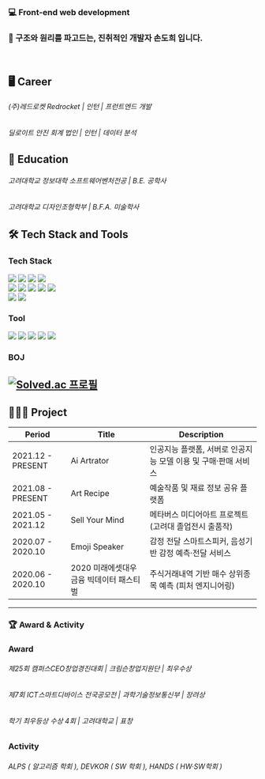 ### 💻 Front-end web development
### 🤔 구조와 원리를 파고드는, 진취적인 개발자 손도희 입니다.
<br/>

## 🖥 Career
###### (주)레드로켓 Redrocket  |  인턴  |  프런트엔드 개발 
###### 딜로이트 안진 회계 법인   |  인턴  |  데이터 분석 

## 📖 Education
###### 고려대학교 정보대학 소프트웨어벤처전공  |  B.E. 공학사 
###### 고려대학교 디자인조형학부  |  B.F.A. 미술학사 

## 🛠 Tech Stack and Tools
### Tech Stack<br/>
<img src="https://img.shields.io/badge/C++-00599C?style=flat-square&logo=c%2B%2B&logoColor=white"/></a>
<img src="https://img.shields.io/badge/C-A8B9CC?style=flat-square&logo=c%2B%2B&logoColor=white"/></a>
<img src="https://img.shields.io/badge/Python-3776AB?style=flat-square&logo=c%2B%2B&logoColor=white"/></a>
<img src="https://img.shields.io/badge/Java-007396?style=flat-square&logo=c%2B%2B&logoColor=white"/><br/>
<img src="https://img.shields.io/badge/JavaScript-F7DF1E?style=flat-square&logo=JavaScript&logoColor=white"/></a>
<img src="https://img.shields.io/badge/React-61DAFB?style=flat-square&logo=JavaScript&logoColor=white"/></a>
<img src="https://img.shields.io/badge/Three-000000?style=flat-square&logo=JavaScript&logoColor=white"/></a>
<img src="https://img.shields.io/badge/HTML5-E34F26?style=flat-square&logo=HTML5&logoColor=white"/></a>
<img src="https://img.shields.io/badge/CSS3-1572B6?style=flat-square&logo=CSS3&logoColor=white"/><br/>
<img src="https://img.shields.io/badge/MySQL-4479A1?style=flat-square&logo=MySQL&logoColor=white"/></a>
<img src="https://img.shields.io/badge/Amazon AWS-232F3E?style=flat-square&logo=MySQL&logoColor=white"/></a>
### Tool<br/>
<img src="https://img.shields.io/badge/Git-F05032?style=flat-square&logo=c%2B%2B&logoColor=white"/></a>
<img src="https://img.shields.io/badge/GitHub-181717?style=flat-square&logo=c%2B%2B&logoColor=white"/></a>
<img src="https://img.shields.io/badge/Adobe XD-FF61F6?style=flat-square&logo=c%2B%2B&logoColor=white"/></a>
<img src="https://img.shields.io/badge/Figma-F24E1E?style=flat-square&logo=c%2B%2B&logoColor=white"/></a>
<img src="https://img.shields.io/badge/Microsoft Excel-217346?style=flat-square&logo=c%2B%2B&logoColor=white"/></a>

### BOJ<br/>
[![Solved.ac
프로필](http://mazassumnida.wtf/api/v2/generate_badge?boj=helloking1234567890)](https://solved.ac/helloking1234567890)
---
## 🧑🏻‍💻 Project
|Period|Title|Description|
|------|---|---|
|2021.12 - PRESENT|Ai Artrator|인공지능 플랫폼, 서버로 인공지능 모델 이용 및 구매·판매 서비스|
|2021.08 - PRESENT|Art Recipe|예술작품 및 재료 정보 공유 플랫폼|
|2021.05 - 2021.12|Sell Your Mind|메타버스 미디어아트 프로젝트 (고려대 졸업전시 출품작)|
|2020.07 - 2020.10|Emoji Speaker|감정 전달 스마트스피커, 음성기반 감정 예측·전달 서비스|
|2020.06 - 2020.10|2020 미래에셋대우 금융 빅데이터 패스티벌|주식거래내역 기반 매수 상위종목 예측 (피처 엔지니어링)|

---
### 🏆 Award & Activity
### Award<br/>
###### 제25회 캠퍼스CEO창업경진대회  | 크림슨창업지원단 |  최우수상
###### 제7회 ICT스마트디바이스 전국공모전  | 과학기술정보통신부 |  장려상
###### 학기 최우등상 수상 4회  | 고려대학교 |  표창
### Activity<br/>
###### ALPS ( 알고리즘 학회 ), DEVKOR ( SW 학회 ), HANDS ( HW·SW학회 )


<!--
**dohui-son/dohui-son** is a ✨ _special_ ✨ repository because its `README.md` (this file) appears on your GitHub profile.

Here are some ideas to get you started:

- 🔭 I’m currently working on ...
- 🌱 I’m currently learning ...
- 👯 I’m looking to collaborate on ...
- 🤔 I’m looking for help with ...
- 💬 Ask me about ...
- 📫 How to reach me: ...
- 😄 Pronouns: ...
- ⚡ Fun fact: ...
-->
